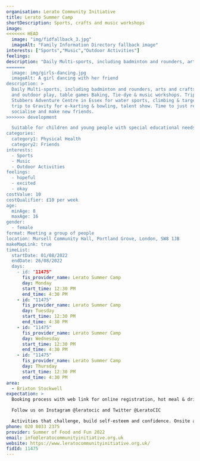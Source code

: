 ```yaml
---
organisation: Lerato Community Initiative
title: Lerato Summer Camp
shortDescription: Sports, crafts and music workshops
image:
<<<<<<< HEAD
  image: "img/fidfallback_3.jpg"
  imageAlt: "Family Information Directory fallback image"
interests: ["Sports","Music","Outdoor Activities"]
feelings:
description: "Daily Multi-sports, including badminton and rounders, arts and crafts, indoor and outdoor play, table games Baking, Tie-dye & music workshops. Trip to Stubbers Adventure Centre in Essex for water sports, climbing & target sports, trip to Gravity for e-karting & bowling, talent show. Time to just relax, socialise and make new friends.
=======
  image: img/girls-dancing.jpg
  imageAlt: A girl dancing with her friend
description: >
  Daily Multi-sports, including badminton and rounders, arts and crafts, indoor
  and outdoor play, table games Baking, Tie-dye & music workshops. Trip to
  Stubbers Adventure Centre in Essex for water sports, climbing & target sports,
  trip to Gravity for e-karting & bowling, talent show. Time to just relax,
  socialise and make new friends.
>>>>>>> development

  Suitable for children and young people with special educational needs and disabilities
categories:
  category1: Physical Health
  category2: Friends
interests:
  - Sports
  - Music
  - Outdoor Activities
feelings:
  - hopeful
  - excited
  - okay
costValue: 10
costQualifier: £10 per week
age:
  minAge: 8
  maxAge: 16
gender:
  - female
format: Meeting a group of people
location: Mursell Community Hall, Portland Grove, London, SW8 1JB
makeMapLink: true
timeList:
  startDate: 01/08/2022
  endDate: 26/08/2022
  days:
    - id: "11475"
      fis_provider_name: Lerato Summer Camp
      day: Monday
      start_time: 12:30 PM
      end_time: 4:30 PM
    - id: "11475"
      fis_provider_name: Lerato Summer Camp
      day: Tuesday
      start_time: 12:30 PM
      end_time: 4:30 PM
    - id: "11475"
      fis_provider_name: Lerato Summer Camp
      day: Wednesday
      start_time: 12:30 PM
      end_time: 4:30 PM
    - id: "11475"
      fis_provider_name: Lerato Summer Camp
      day: Thursday
      start_time: 12:30 PM
      end_time: 4:30 PM
area:
  - Brixton Stockwell
expectation: >
  Booking process with web link for online registration, hot meal & drinks. 

  Follow us on Instagram @leratocic and Twitter @LeratoCIC

  Activities that challenge, build self-esteem and confidence. Onsite activities such as multi-sport, arts and crafts, music, baking, plus trips to adventure centres for water sports, climbing, e-karting and bowling.
phone: 020 8033 2375
provider: Summer of Food and Fun 2022
email: info@leratocommunityinitiative.org.uk
website: https://www.leratocommunityinitiative.org.uk/
fidId: 11475
---
```

